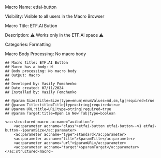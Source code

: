 Macro Name: etfai-button

Visibility: Visible to all users in the Macro Browser

Macro Title: ETF.AI Button

Description: ⚠️ Works only in the ETF.AI space ⚠️

Categories: Formatting

Macro Body Processing: No macro body

```
## Macro title: ETF.AI Button
## Macro has a body: N
## Body processing: No macro body
## Output: Macro
##
## Developed by: Vasily Fomchenko
## Date created: 07/11/2024
## Installed by: Vasily Fomchenko

## @param Size:title=Size|type=enum|enumValues=md,sm,lg|required=true
## @param Title:title=Title|type=string|required=true
## @param URL:title=URL|type=string|required=true
## @param Target:title=Open in New Tab|type=boolean

<ac:structured-macro ac:name="auibutton">
    <ac:parameter ac:name="class">etfai-button etfai-button--v1 etfai-button--$paramSize</ac:parameter>
    <ac:parameter ac:name="type">standard</ac:parameter>
    <ac:parameter ac:name="title">$paramTitle</ac:parameter>
    <ac:parameter ac:name="url">$paramURL</ac:parameter>
    <ac:parameter ac:name="target">$paramTarget</ac:parameter>
</ac:structured-macro>
```
